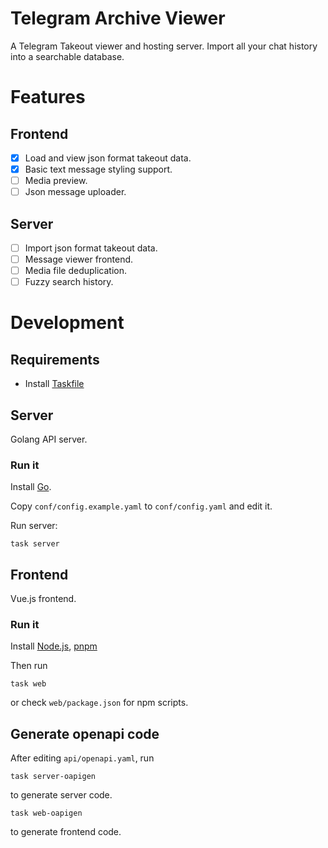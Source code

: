 # Telegram Archive Viewer

A Telegram Takeout viewer and hosting server.
Import all your chat history into a searchable database.

# Features

## Frontend

- [x] Load and view json format takeout data.
- [x] Basic text message styling support.
- [ ] Media preview.
- [ ] Json message uploader.

## Server

- [ ] Import json format takeout data.
- [ ] Message viewer frontend.
- [ ] Media file deduplication.
- [ ] Fuzzy search history.

# Development

## Requirements

- Install [Taskfile](https://taskfile.dev/installation/)

## Server

Golang API server.

### Run it

Install [Go](https://go.dev/dl/).

Copy `conf/config.example.yaml` to `conf/config.yaml` and edit it.

Run server:

```shell
task server
```

## Frontend

Vue.js frontend.

### Run it

Install [Node.js](https://nodejs.org/en/download/), [pnpm](https://pnpm.io/installation)

Then run

```shell
task web
```

or check `web/package.json` for npm scripts.

## Generate openapi code

After editing `api/openapi.yaml`, run

```shell
task server-oapigen
```

to generate server code.

```shell
task web-oapigen
```

to generate frontend code.
